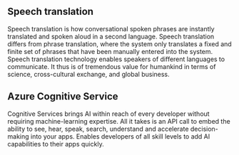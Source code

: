 ## Speech translation

Speech translation is how conversational spoken phrases are instantly translated and spoken aloud in a second language. Speech translation differs from phrase translation, where the system only translates a fixed and finite set of phrases that have been manually entered into the system. Speech translation technology enables speakers of different languages to communicate. It thus is of tremendous value for humankind in terms of science, cross-cultural exchange, and global business.

## Azure Cognitive Service

Cognitive Services brings AI within reach of every developer without requiring machine-learning expertise. All it takes is an API call to embed the ability to see, hear, speak, search, understand and accelerate decision-making into your apps. Enables developers of all skill levels to add AI capabilities to their apps quickly.
